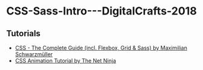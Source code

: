 # CSS-Sass-Intro---DigitalCrafts-2018

## Tutorials

  - [CSS - The Complete Guide (incl. Flexbox, Grid & Sass) by Maximilian Schwarzmüller](https://www.udemy.com/course/css-the-complete-guide-incl-flexbox-grid-sass/)
  - [CSS Animation Tutorial by The Net Ninja](https://www.youtube.com/playlist?list=PL4cUxeGkcC9iGYgmEd2dm3zAKzyCGDtM5)
